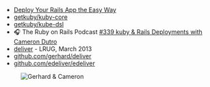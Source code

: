 - [Deploy Your Rails App the Easy Way](https://getkuby.io/)
- [getkuby/kuby-core](https://github.com/getkuby/kuby-core)
- [getkuby/kube-dsl](https://github.com/getkuby/kube-dsl)
- 🎧 The Ruby on Rails Podcast [#339 kuby & Rails Deployments with Cameron Dutro](https://www.therubyonrailspodcast.com/338)
- [deliver](https://speakerdeck.com/gerhardlazu/deliver) - LRUG, March 2013
- [github.com/gerhard/deliver](https://github.com/gerhard/deliver)
- [github.com/edeliver/edeliver](https://github.com/edeliver/edeliver)

<figure class="richtext-figure richtext-figure--full">
  <img src="https://changelog-assets.s3.amazonaws.com/shipit/shipit-43--cameron-dutro.jpg" alt="Gerhard & Cameron" loading="lazy">
</figure>